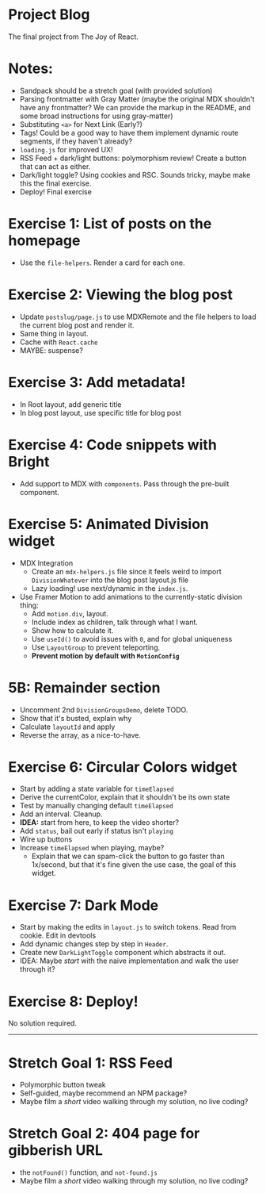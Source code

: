 # Project Blog

The final project from The Joy of React.

# Notes:

- Sandpack should be a stretch goal (with provided solution)
- Parsing frontmatter with Gray Matter (maybe the original MDX shouldn't have any frontmatter? We can provide the markup in the README, and some broad instructions for using gray-matter)
- Substituting `<a>` for Next Link (Early?)
- Tags! Could be a good way to have them implement dynamic route segments, if they haven't already?
- `loading.js` for improved UX!
- RSS Feed + dark/light buttons: polymorphism review! Create a button that can act as either.
- Dark/light toggle? Using cookies and RSC. Sounds tricky, maybe make this the final exercise.
- Deploy! Final exercise

# Exercise 1: List of posts on the homepage

- Use the `file-helpers`. Render a card for each one.

# Exercise 2: Viewing the blog post

- Update `postslug/page.js` to use MDXRemote and the file helpers to load the current blog post and render it.
- Same thing in layout.
- Cache with `React.cache`
- MAYBE: suspense?

# Exercise 3: Add metadata!

- In Root layout, add generic title
- In blog post layout, use specific title for blog post

# Exercise 4: Code snippets with Bright

- Add support to MDX with `components`. Pass through the pre-built component.

# Exercise 5: Animated Division widget

- MDX Integration
  - Create an `mdx-helpers.js` file since it feels weird to import `DivisionWhatever` into the blog post layout.js file
  - Lazy loading! use next/dynamic in the `index.js`.
- Use Framer Motion to add animations to the currently-static division thing:
  - Add `motion.div`, layout.
  - Include index as children, talk through what I want.
  - Show how to calculate it.
  - Use `useId()` to avoid issues with `0`, and for global uniqueness
  - Use `LayoutGroup` to prevent teleporting.
  - **Prevent motion by default with `MotionConfig`**

# 5B: Remainder section

- Uncomment 2nd `DivisionGroupsDemo`, delete TODO.
- Show that it's busted, explain why
- Calculate `layoutId` and apply
- Reverse the array, as a nice-to-have.

# Exercise 6: Circular Colors widget

- Start by adding a state variable for `timeElapsed`
- Derive the currentColor, explain that it shouldn't be its own state
- Test by manually changing default `timeElapsed`
- Add an interval. Cleanup.
- **IDEA:** start from here, to keep the video shorter?
- Add `status`, bail out early if status isn't `playing`
- Wire up buttons
- Increase `timeElapsed` when playing, maybe?
  - Explain that we can spam-click the button to go faster than 1x/second, but that it's fine given the use case, the goal of this widget.

# Exercise 7: Dark Mode

- Start by making the edits in `layout.js` to switch tokens. Read from cookie. Edit in devtools
- Add dynamic changes step by step in `Header`.
- Create new `DarkLightToggle` component which abstracts it out.
- IDEA: Maybe _start_ with the naive implementation and walk the user through it?

# Exercise 8: Deploy!

No solution required.

---

# Stretch Goal 1: RSS Feed

- Polymorphic button tweak
- Self-guided, maybe recommend an NPM package?
- Maybe film a _short_ video walking through my solution, no live coding?

# Stretch Goal 2: 404 page for gibberish URL

- the `notFound()` function, and `not-found.js`
- Maybe film a _short_ video walking through my solution, no live coding?
